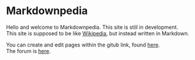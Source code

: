 # Markdownpedia
Hello and welcome to Markdownpedia. This site is still in development.  
This site is supposed to be like [Wikipedia](https://wikipedia.org/), but instead written in Markdown.  

You can create and edit pages within the gitub link, found [here](https://github.com/mamamia5x/markdownpedia).  
The forum is [here](https://github.com/mamamia5x/markdownpedia/discussions).